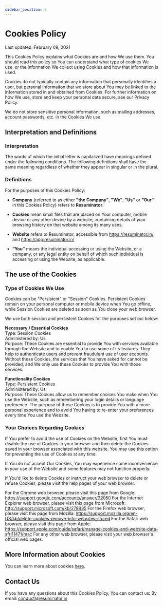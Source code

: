 ```yaml
---
sidebar_position: 2
---
```


# Cookies Policy

Last updated: February 09, 2021

This Cookies Policy explains what Cookies are and how We use them. You should read this policy so You can understand what type of cookies We use, or the information We collect using Cookies and how that information is used.

Cookies do not typically contain any information that personally identifies a user, but personal information that we store about You may be linked to the information stored in and obtained from Cookies. For further information on how We use, store and keep your personal data secure, see our Privacy Policy.

We do not store sensitive personal information, such as mailing addresses, account passwords, etc. in the Cookies We use.

## Interpretation and Definitions

### Interpretation

The words of which the initial letter is capitalized have meanings defined under the following conditions. The following definitions shall have the same meaning regardless of whether they appear in singular or in the plural.

### Definitions

For the purposes of this Cookies Policy:

- **Company** (referred to as either **"the Company"**, **"We"**, **"Us"** or **"Our"** in this Cookies Policy) refers to **Resuminator**.

- **Cookies** mean small files that are placed on Your computer, mobile device or any other device by a website, containing details of your browsing history on that website among its many uses.

- **Website** refers to Resuminator, accessible from https://resuminator.in/ and https://app.resuminator.in/

- **“You”** means the individual accessing or using the Website, or a company, or any legal entity on behalf of which such individual is accessing or using the Website, as applicable.

## The use of the Cookies

### Type of Cookies We Use

Cookies can be "Persistent" or "Session" Cookies. Persistent Cookies remain on your personal computer or mobile device when You go offline, while Session Cookies are deleted as soon as You close your web browser.

We use both session and persistent Cookies for the purposes set out below:

**Necessary / Essential Cookies**  
Type: Session Cookies  
Administered by: Us  
Purpose: These Cookies are essential to provide You with services available through the Website and to enable You to use some of its features. They help to authenticate users and prevent fraudulent use of user accounts. Without these Cookies, the services that You have asked for cannot be provided, and We only use these Cookies to provide You with those services.

**Functionality Cookies**  
Type: Persistent Cookies  
Administered by: Us  
Purpose: These Cookies allow us to remember choices You make when You use the Website, such as remembering your login details or language preference. The purpose of these Cookies is to provide You with a more personal experience and to avoid You having to re-enter your preferences every time You use the Website.

### Your Choices Regarding Cookies

If You prefer to avoid the use of Cookies on the Website, first You must disable the use of Cookies in your browser and then delete the Cookies saved in your browser associated with this website. You may use this option for preventing the use of Cookies at any time.

If You do not accept Our Cookies, You may experience some inconvenience in your use of the Website and some features may not function properly.

If You'd like to delete Cookies or instruct your web browser to delete or refuse Cookies, please visit the help pages of your web browser.

For the Chrome web browser, please visit this page from Google: https://support.google.com/accounts/answer/32050
For the Internet Explorer web browser, please visit this page from Microsoft: http://support.microsoft.com/kb/278835
For the Firefox web browser, please visit this page from Mozilla: https://support.mozilla.org/en-US/kb/delete-cookies-remove-info-websites-stored
For the Safari web browser, please visit this page from Apple: https://support.apple.com/guide/safari/manage-cookies-and-website-data-sfri11471/mac
For any other web browser, please visit your web browser's official web pages.

## More Information about Cookies

You can learn more about cookies [here](https://en.wikipedia.org/wiki/HTTP_cookie).

## Contact Us

If you have any questions about this Cookies Policy, You can contact us:
By email: conduct@resuminator.in
